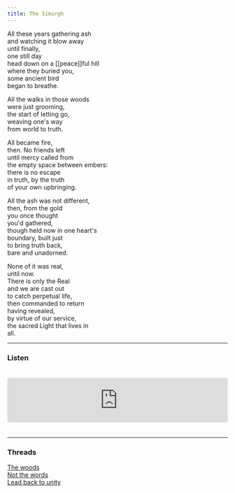 ```yaml
---
title: The Simurgh
---
```


All these years gathering ash  
and watching it blow away  
until finally,  
one still day  
head down on a [[peace]]ful hill  
where they buried you,  
some ancient bird  
began to breathe.  
  
All the walks in those woods  
were just grooming,  
the start of letting go,  
weaving one's way  
from world to truth.  
  
All became fire,  
then. No friends left  
until mercy called from  
the empty space between embers:  
there is no escape  
in truth, by the truth  
of your own upbringing.  
  
All the ash was not different,  
then, from the gold  
you once thought  
you'd gathered,  
though held now in one heart's  
boundary, built just  
to bring truth back,  
bare and unadorned.  
  
None of it was real,  
until now.  
There is only the Real  
and we are cast out  
to catch perpetual life,  
then commanded to return  
having revealed,  
by virtue of our service,  
the sacred Light that lives in  
all.  

---  

### Listen

<iframe src="https://anchor.fm/andy-tudhope/embed/episodes/The-Simurgh-envd6r" height="102px" width="100%" style="margin: 20px 0px;" frameborder="0" scrolling="no"></iframe>

---  

### Threads  

<a href="https://thebluebook.co.za/canto-xii/old-people.html" target="_blank">The woods</a><br/>
<a href="https://living.thebluebook.co.za/faith/no_words.html" target="_blank">Not the words</a><br/>
<a href="https://dyeing.thebluebook.co.za/?stackedPages=%2Funicity" target="_blank">Lead back to unity</a><br/>
